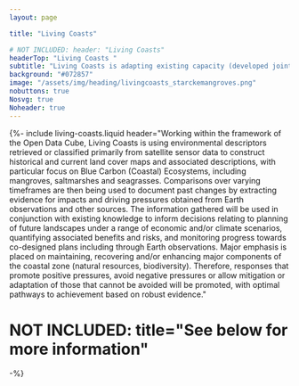```yaml
---
layout: page

title: "Living Coasts"

# NOT INCLUDED: header: "Living Coasts"
headerTop: "Living Coasts "
subtitle: "Living Coasts is adapting existing capacity (developed jointly by Australia and the United Kingdom) to allow coastal and influencing inland landscapes to be consistently characterised, mapped and monitored from dense time-series of Earth observations and modelled descriptors of the environment.; Aims; Objectives; Strategic Plan;" 
background: "#072857"
image: "/assets/img/heading/livingcoasts_starckemangroves.png"
nobuttons: true
Nosvg: true
Noheader: true
---
```


{%-
include living-coasts.liquid
header="Working within the framework of the Open Data Cube, Living Coasts is using environmental descriptors retrieved or classified primarily from satellite sensor data to construct historical and current land cover maps and associated descriptions, with particular focus on Blue Carbon (Coastal) Ecosystems, including mangroves, saltmarshes and seagrasses. Comparisons over varying timeframes are then being used to document past changes by extracting evidence for impacts and driving pressures obtained from Earth observations and other sources. The information gathered will be used in conjunction with existing knowledge to inform decisions relating to planning of future landscapes under a range of economic and/or climate scenarios, quantifying associated benefits and risks, and monitoring progress towards co-designed plans including through Earth observations.  Major emphasis is placed on maintaining, recovering and/or enhancing major components of the coastal zone (natural resources, biodiversity).  Therefore, responses that promote positive pressures, avoid negative pressures or allow mitigation or adaptation of those that cannot be avoided will be promoted, with optimal pathways to achievement based on robust evidence."
# NOT INCLUDED: title="See below for more information"
-%}

